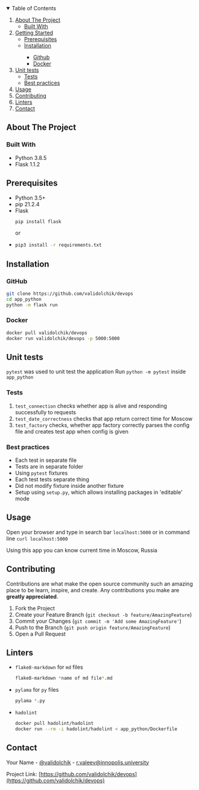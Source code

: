 <!-- PROJECT SHIELDS -->
<!--
*** I'm using markdown "reference style" links for readability.
*** Reference links are enclosed in brackets [ ] instead of parentheses ( ).
*** See the bottom of this document for the declaration of the reference variables
*** for contributors-url, forks-url, etc. This is an optional, concise syntax you may use.
*** https://www.markdownguide.org/basic-syntax/#reference-style-links
-->

<!-- TABLE OF CONTENTS -->
<details open="open">
  <summary>Table of Contents</summary>
  <ol>
    <li>
      <a href="#about-the-project">About The Project</a>
      <ul>
        <li><a href="#built-with">Built With</a></li>
      </ul>
    </li>
    <li>
      <a href="#getting-started">Getting Started</a>
      <ul>
        <li><a href="#prerequisites">Prerequisites</a></li>
        <li><a href="#installation">Installation</a></li>
        <ul>
          <li><a href="#Github">Github</a></li>
          <li><a href="#Docker">Docker</a></li>
        </ul>
      </ul>
    </li>
    <li>
      <a href="#unit-tests">Unit tests</a>
      <ul>
        <li><a href="#tests">Tests</a></li>
        <li><a href="#best-practices">Best practices</a></li>
      </ul>
    </li>
    <li><a href="#usage">Usage</a></li>
    <li><a href="#contributing">Contributing</a></li>
    <li><a href="#linters">Linters</a></li>
    <li><a href="#contact">Contact</a></li>
  </ol>
</details>



<!-- ABOUT THE PROJECT -->
## About The Project

### Built With


* Python 3.8.5
* Flask 1.1.2


<!-- GETTING STARTED -->

## Prerequisites
* Python 3.5+
* pip 21.2.4
* Flask
  ```sh
  pip install flask
  ```
  or
* ```sh
  pip3 install -r requirements.txt
  ```
## Installation

### GitHub
```sh
git clone https://github.com/validolchik/devops
cd app_python
python -m flask run
```

### Docker
```sh
docker pull validolchik/devops
docker run validolchik/devops -p 5000:5000
```

<!-- HOW TO TEST APPLICATION -->
## Unit tests
`pytest` was used to unit test the application
Run `python -m pytest` inside `app_python`
### Tests
1. `test_connection` checks whether app is alive and responding successfully to requests
2. `test_date_correctness` checks that app return correct time for Moscow
3. `test_factory` checks, whether app factory correctly parses the config file and creates test app when config is given
### Best practices
* Each test in separate file
* Tests are in separate folder
* Using `pytest` fixtures
* Each test tests separate thing
* Did not modify fixture inside another fixture
* Setup using `setup.py`, which allows installing packages in 'editable' mode


<!-- USAGE EXAMPLES -->
## Usage
Open your browser and type in search bar `localhost:5000` or in command line `curl localhost:5000`

Using this app you can know current time in Moscow, Russia

<!-- CONTRIBUTING -->
## Contributing

Contributions are what make the open source community such an amazing place to be learn, inspire, and create. Any contributions you make are **greatly appreciated**.

1. Fork the Project
2. Create your Feature Branch (`git checkout -b feature/AmazingFeature`)
3. Commit your Changes (`git commit -m 'Add some AmazingFeature'`)
4. Push to the Branch (`git push origin feature/AmazingFeature`)
5. Open a Pull Request

<!-- LINTERS -->
## Linters

* `flake8-markdown` for `md` files
  ```sh
  flake8-markdown *name of md file*.md
  ```
* `pylama` for `py` files
  ```sh
  pylama *.py
  ```
* `hadolint`
  ```sh
  docker pull hadolint/hadolint
  docker run --rm -i hadolint/hadolint < app_python/Dockerfile
  ```

<!-- CONTACT -->
## Contact

Your Name - [@validolchik](https://t.me/validolchik) - r.valeev@innopolis.university

Project Link: [https://github.com/validolchik/devops](https://github.com/validolchik/devops)
